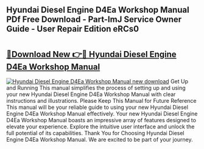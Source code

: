 ## Hyundai Diesel Engine D4Ea Workshop Manual PDf Free Download - Part-ImJ Service Owner Guide - User Repair Edition eRCs0

# <h2><a href="http://bc82696.oget.top/?id=Hyundai+Diesel+Engine+D4Ea+Workshop+Manual">🔗Download New 👉🔴 Hyundai Diesel Engine D4Ea Workshop Manual</a></h2>

[![Hyundai Diesel Engine D4Ea Workshop Manual new download](https://i.imgur.com/5g1atiW.png)](http://bc82696.oget.top/?id=Hyundai+Diesel+Engine+D4Ea+Workshop+Manual)
Get Up and Running This manual simplifies the process of setting up and using your new Hyundai Diesel Engine D4Ea Workshop Manual with clear instructions and illustrations. Please Keep This Manual for Future Reference This manual will be your reliable guide to using your new Hyundai Diesel Engine D4Ea Workshop Manual effectively. Your new Hyundai Diesel Engine D4Ea Workshop Manual boasts an impressive array of features designed to elevate your experience. Explore the intuitive user interface and unlock the full potential of its capabilities. Thank You for Choosing Hyundai Diesel Engine D4Ea Workshop Manual. We are excited to be part of your journey.
